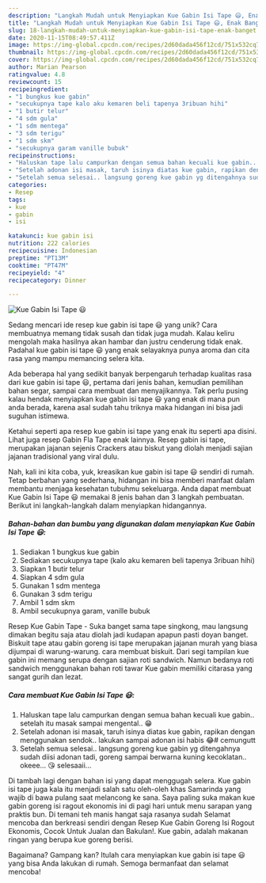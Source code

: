 ```yaml
---
description: "Langkah Mudah untuk Menyiapkan Kue Gabin Isi Tape 😃, Enak Banget"
title: "Langkah Mudah untuk Menyiapkan Kue Gabin Isi Tape 😃, Enak Banget"
slug: 18-langkah-mudah-untuk-menyiapkan-kue-gabin-isi-tape-enak-banget
date: 2020-11-15T08:49:57.411Z
image: https://img-global.cpcdn.com/recipes/2d60dada456f12cd/751x532cq70/kue-gabin-isi-tape-😃-foto-resep-utama.jpg
thumbnail: https://img-global.cpcdn.com/recipes/2d60dada456f12cd/751x532cq70/kue-gabin-isi-tape-😃-foto-resep-utama.jpg
cover: https://img-global.cpcdn.com/recipes/2d60dada456f12cd/751x532cq70/kue-gabin-isi-tape-😃-foto-resep-utama.jpg
author: Marian Pearson
ratingvalue: 4.8
reviewcount: 15
recipeingredient:
- "1 bungkus kue gabin"
- "secukupnya tape kalo aku kemaren beli tapenya 3ribuan hihi"
- "1 butir telur"
- "4 sdm gula"
- "1 sdm mentega"
- "3 sdm terigu"
- "1 sdm skm"
- "secukupnya garam vanille bubuk"
recipeinstructions:
- "Haluskan tape lalu campurkan dengan semua bahan kecuali kue gabin.. setelah itu masak sampai mengental.. 😁"
- "Setelah adonan isi masak, taruh isinya diatas kue gabin, rapikan dengan menggunakan sendok.. lakukan sampai adonan isi habis 😂# cemungutt"
- "Setelah semua selesai.. langsung goreng kue gabin yg ditengahnya sudah diisi adonan tadi, goreng sampai berwarna kuning kecoklatan.. okeee... 😘 selesaaii..."
categories:
- Resep
tags:
- kue
- gabin
- isi

katakunci: kue gabin isi 
nutrition: 222 calories
recipecuisine: Indonesian
preptime: "PT13M"
cooktime: "PT47M"
recipeyield: "4"
recipecategory: Dinner

---
```



![Kue Gabin Isi Tape 😃](https://img-global.cpcdn.com/recipes/2d60dada456f12cd/751x532cq70/kue-gabin-isi-tape-😃-foto-resep-utama.jpg)

Sedang mencari ide resep kue gabin isi tape 😃 yang unik? Cara membuatnya memang tidak susah dan tidak juga mudah. Kalau keliru mengolah maka hasilnya akan hambar dan justru cenderung tidak enak. Padahal kue gabin isi tape 😃 yang enak selayaknya punya aroma dan cita rasa yang mampu memancing selera kita.

Ada beberapa hal yang sedikit banyak berpengaruh terhadap kualitas rasa dari kue gabin isi tape 😃, pertama dari jenis bahan, kemudian pemilihan bahan segar, sampai cara membuat dan menyajikannya. Tak perlu pusing kalau hendak menyiapkan kue gabin isi tape 😃 yang enak di mana pun anda berada, karena asal sudah tahu triknya maka hidangan ini bisa jadi suguhan istimewa.

Ketahui seperti apa resep kue gabin isi tape yang enak itu seperti apa disini. Lihat juga resep Gabin Fla Tape enak lainnya. Resep gabin isi tape, merupakan jajanan sejenis Crackers atau biskut yang diolah menjadi sajian jajanan tradisional yang viral dulu.


Nah, kali ini kita coba, yuk, kreasikan kue gabin isi tape 😃 sendiri di rumah. Tetap berbahan yang sederhana, hidangan ini bisa memberi manfaat dalam membantu menjaga kesehatan tubuhmu sekeluarga. Anda dapat membuat Kue Gabin Isi Tape 😃 memakai 8 jenis bahan dan 3 langkah pembuatan. Berikut ini langkah-langkah dalam menyiapkan hidangannya.

<!--inarticleads1-->

##### Bahan-bahan dan bumbu yang digunakan dalam menyiapkan Kue Gabin Isi Tape 😃:

1. Sediakan 1 bungkus kue gabin
1. Sediakan secukupnya tape (kalo aku kemaren beli tapenya 3ribuan hihi)
1. Siapkan 1 butir telur
1. Siapkan 4 sdm gula
1. Gunakan 1 sdm mentega
1. Gunakan 3 sdm terigu
1. Ambil 1 sdm skm
1. Ambil secukupnya garam, vanille bubuk


Resep Kue Gabin Tape - Suka banget sama tape singkong, mau langsung dimakan begitu saja atau diolah jadi kudapan apapun pasti doyan banget. Biskuit tape atau gabin goreng isi tape merupakan jajanan murah yang biasa dijumpai di warung-warung. cara membuat biskuit. Dari segi tampilan kue gabin ini memang serupa dengan sajian roti sandwich. Namun bedanya roti sandwich menggunakan bahan roti tawar Kue gabin memiliki citarasa yang sangat gurih dan lezat. 

<!--inarticleads2-->

##### Cara membuat Kue Gabin Isi Tape 😃:

1. Haluskan tape lalu campurkan dengan semua bahan kecuali kue gabin.. setelah itu masak sampai mengental.. 😁
1. Setelah adonan isi masak, taruh isinya diatas kue gabin, rapikan dengan menggunakan sendok.. lakukan sampai adonan isi habis 😂# cemungutt
1. Setelah semua selesai.. langsung goreng kue gabin yg ditengahnya sudah diisi adonan tadi, goreng sampai berwarna kuning kecoklatan.. okeee... 😘 selesaaii...


Di tambah lagi dengan bahan isi yang dapat menggugah selera. Kue gabin isi tape juga kala itu menjadi salah satu oleh-oleh khas Samarinda yang wajib di bawa pulang saat melancong ke sana. Saya paling suka makan kue gabin goreng isi ragout ekonomis ini di pagi hari untuk menu sarapan yang praktis bun. Di temani teh manis hangat saja rasanya sudah Selamat mencoba dan berkreasi sendiri dengan Resep Kue Gabin Goreng Isi Rogout Ekonomis, Cocok Untuk Jualan dan Bakulan!. Kue gabin, adalah makanan ringan yang berupa kue goreng berisi. 

Bagaimana? Gampang kan? Itulah cara menyiapkan kue gabin isi tape 😃 yang bisa Anda lakukan di rumah. Semoga bermanfaat dan selamat mencoba!
